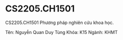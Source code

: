 # CS2205.CH1501
CS2205.CH1501 Phương pháp nghiên cứu khoa học.

Tên: Nguyễn Quan Duy Tùng 
Khóa: K15
Ngành: KHMT

